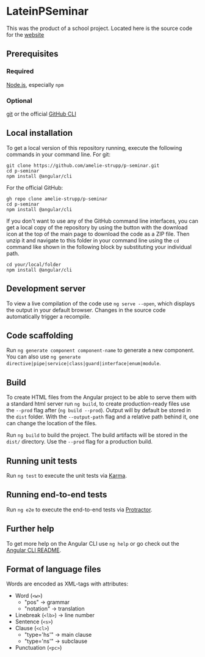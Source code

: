 # LateinPSeminar
This was the product of a school project. Located here is the source code for the [website](https://lateinpseminar-4df67.web.app/contents)
## Prerequisites
### Required
[Node.js](https://nodejs.org/en/download/),  especially `npm`

### Optional
[git](https://git-scm.com/downloads) or the official [GitHub CLI](https://cli.github.com/)

## Local installation
To get a local version of this repository running, execute the following commands in your command line.
For git:
```
git clone https://github.com/amelie-strupp/p-seminar.git
cd p-seminar
npm install @angular/cli
```

For the official GitHub:
```
gh repo clone amelie-strupp/p-seminar
cd p-seminar
npm install @angular/cli
```

If you don't want to use any of the GitHub command line interfaces, you can get a local copy of the repository by using the button with the download icon at the top of the main page to download the code as a ZIP file. Then unzip it and navigate to this folder in your command line using the `cd` command like shown in the following block by substituting your individual path.
```
cd your/local/folder
npm install @angular/cli
```

## Development server

To view a live compilation of the code use `ng serve --open`, which displays the output in your default browser. Changes in the source code automatically trigger a recompile.

## Code scaffolding

Run `ng generate component component-name` to generate a new component. You can also use `ng generate directive|pipe|service|class|guard|interface|enum|module`.

## Build

To create HTML files from the Angular project to be able to serve them with a standard html server run `ng build`, to create production-ready files use the `--prod` flag after (`ng build --prod`). Output will by default be stored in the `dist` folder. With the `--output-path` flag and a relative path behind it, one can change the location of the files.

Run `ng build` to build the project. The build artifacts will be stored in the `dist/` directory. Use the `--prod` flag for a production build.

## Running unit tests

Run `ng test` to execute the unit tests via [Karma](https://karma-runner.github.io).

## Running end-to-end tests

Run `ng e2e` to execute the end-to-end tests via [Protractor](http://www.protractortest.org/).

## Further help

To get more help on the Angular CLI use `ng help` or go check out the [Angular CLI README](https://github.com/angular/angular-cli/blob/master/README.md).


## Format of language files
Words are encoded as XML-tags with attributes:
- Word (`<w>`)
  - "pos" -> grammar 
  - "notation" -> translation
- Linebreak (`<lb>`) -> line number
- Sentence (`<s>`)
- Clause (`<cl>`)
  - "type='hs'" -> main clause
  - "type='ns'" -> subclause
- Punctuation (`<pc>`)
